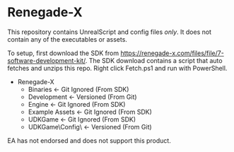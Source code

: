 # Renegade-X

This repository contains UnrealScript and config files *only*. It does not contain any of the executables or assets.

To setup, first download the SDK from https://renegade-x.com/files/file/7-software-development-kit/. The SDK download contains a script that auto fetches and unzips this repo. Right click Fetch.ps1 and run with PowerShell.

- Renegade-X
  - Binaries        <- Git Ignored (From SDK)
  - Development     <- Versioned   (From Git)
  - Engine          <- Git Ignored (From SDK)
  - Example Assets  <- Git Ignored (From SDK)
  - UDKGame         <- Git Ignored (From SDK)
  - UDKGame\Config\ <- Versioned   (From Git)

EA has not endorsed and does not support this product.
